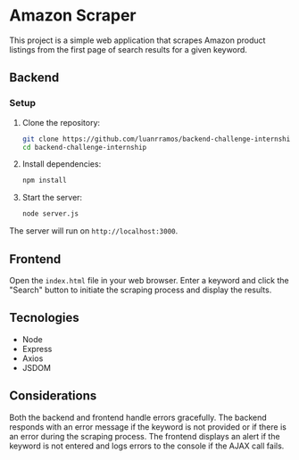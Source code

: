 # Amazon Scraper

This project is a simple web application that scrapes Amazon product listings from the first page of search results for a given keyword.

## Backend

### Setup

1. Clone the repository:

   ```bash
   git clone https://github.com/luanrramos/backend-challenge-internship.git
   cd backend-challenge-internship
   ```

2. Install dependencies:

   ```bash
   npm install
   ```

3. Start the server:
   ```bash
   node server.js
   ```

The server will run on `http://localhost:3000`.

## Frontend

Open the `index.html` file in your web browser. Enter a keyword and click the "Search" button to initiate the scraping process and display the results.

## Tecnologies

- Node
- Express
- Axios
- JSDOM

## Considerations

Both the backend and frontend handle errors gracefully. The backend responds with an error message if the keyword is not provided or if there is an error during the scraping process. The frontend displays an alert if the keyword is not entered and logs errors to the console if the AJAX call fails.

